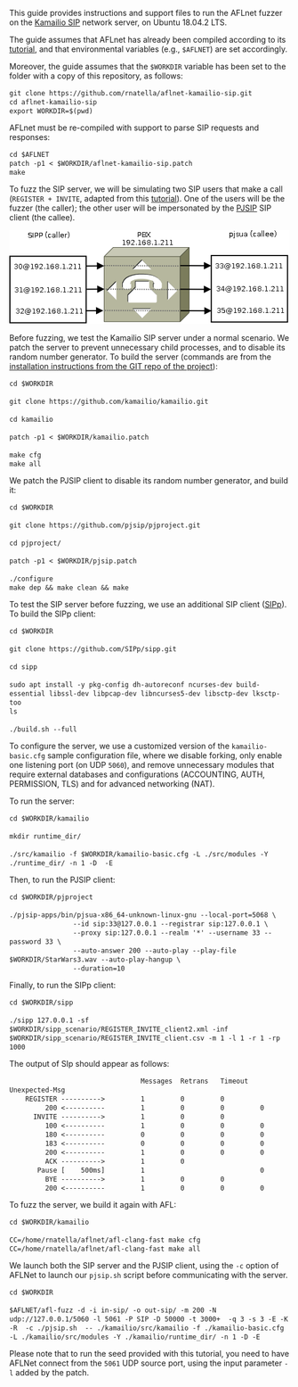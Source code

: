 This guide provides instructions and support files to run the AFLnet fuzzer on the [Kamailio SIP](https://www.kamailio.org/) network server, on Ubuntu 18.04.2 LTS.

The guide assumes that AFLnet has already been compiled according to its [tutorial](https://github.com/aflnet/aflnet#tutorial---fuzzing-live555-media-streaming-server), and that environmental variables (e.g., `$AFLNET`) are set accordingly.

Moreover, the guide assumes that the `$WORKDIR` variable has been set to the folder with a copy of this repository, as follows:

```
git clone https://github.com/rnatella/aflnet-kamailio-sip.git
cd aflnet-kamailio-sip
export WORKDIR=$(pwd)
```


AFLnet must be re-compiled with support to parse SIP requests and responses:

```
cd $AFLNET
patch -p1 < $WORKDIR/aflnet-kamailio-sip.patch
make
```


To fuzz the SIP server, we will be simulating two SIP users that make a call (`REGISTER + INVITE`, adapted from this [tutorial](https://tomeko.net/other/sipp/sipp_cheatsheet.php)). One of the users will be the fuzzer (the caller); the other user will be impersonated by the [PJSIP](https://www.pjsip.org/) SIP client (the callee).

![SIP scenario](/sipp_pjsua.png)


Before fuzzing, we test the Kamailio SIP server under a normal scenario. We patch the server to prevent unnecessary child processes, and to disable its random number generator. To build the server (commands are from the [installation instructions from the GIT repo of the project](https://github.com/kamailio/kamailio/blob/master/INSTALL)):

```
cd $WORKDIR

git clone https://github.com/kamailio/kamailio.git

cd kamailio

patch -p1 < $WORKDIR/kamailio.patch

make cfg
make all
```


We patch the PJSIP client to disable its random number generator, and build it:

```
cd $WORKDIR

git clone https://github.com/pjsip/pjproject.git

cd pjproject/

patch -p1 < $WORKDIR/pjsip.patch

./configure
make dep && make clean && make

```


To test the SIP server before fuzzing, we use an additional SIP client ([SIPp](https://github.com/SIPp/sipp)). To build the SIPp client:

```
cd $WORKDIR

git clone https://github.com/SIPp/sipp.git

cd sipp

sudo apt install -y pkg-config dh-autoreconf ncurses-dev build-essential libssl-dev libpcap-dev libncurses5-dev libsctp-dev lksctp-too
ls

./build.sh --full
```

To configure the server, we use a customized version of the `kamailio-basic.cfg` sample configuration file, where we disable forking, only enable one listening port (on UDP `5060`), and remove unnecessary modules that require external databases and configurations (ACCOUNTING, AUTH, PERMISSION, TLS) and for advanced networking (NAT).

To run the server:

```
cd $WORKDIR/kamailio

mkdir runtime_dir/

./src/kamailio -f $WORKDIR/kamailio-basic.cfg -L ./src/modules -Y ./runtime_dir/ -n 1 -D  -E
```

Then, to run the PJSIP client:

```
cd $WORKDIR/pjproject

./pjsip-apps/bin/pjsua-x86_64-unknown-linux-gnu --local-port=5068 \
                --id sip:33@127.0.0.1 --registrar sip:127.0.0.1 \
                --proxy sip:127.0.0.1 --realm '*' --username 33 --password 33 \
                --auto-answer 200 --auto-play --play-file $WORKDIR/StarWars3.wav --auto-play-hangup \
                --duration=10
```

Finally, to run the SIPp client:

```
cd $WORKDIR/sipp

./sipp 127.0.0.1 -sf $WORKDIR/sipp_scenario/REGISTER_INVITE_client2.xml -inf $WORKDIR/sipp_scenario/REGISTER_INVITE_client.csv -m 1 -l 1 -r 1 -rp 1000
```


The output of SIp should appear as follows:

```
                                 Messages  Retrans   Timeout   Unexpected-Msg
    REGISTER ---------->         1         0         0
         200 <----------         1         0         0         0
      INVITE ---------->         1         0         0
         100 <----------         1         0         0         0
         180 <----------         0         0         0         0
         183 <----------         0         0         0         0
         200 <----------         1         0         0         0
         ACK ---------->         1         0
       Pause [    500ms]         1                             0
         BYE ---------->         1         0         0
         200 <----------         1         0         0         0
```



To fuzz the server, we build it again with AFL:

```
cd $WORKDIR/kamailio

CC=/home/rnatella/aflnet/afl-clang-fast make cfg
CC=/home/rnatella/aflnet/afl-clang-fast make all
```

We launch both the SIP server and the PJSIP client, using the `-c` option of AFLNet to launch our `pjsip.sh` script before communicating with the server.

```
cd $WORKDIR

$AFLNET/afl-fuzz -d -i in-sip/ -o out-sip/ -m 200 -N udp://127.0.0.1/5060 -l 5061 -P SIP -D 50000 -t 3000+  -q 3 -s 3 -E -K -R  -c ./pjsip.sh  -- ./kamailio/src/kamailio -f ./kamailio-basic.cfg -L ./kamailio/src/modules -Y ./kamailio/runtime_dir/ -n 1 -D -E 
```

Please note that to run the seed provided with this tutorial, you need to have AFLNet connect from the `5061` UDP source port, using the input parameter `-l` added by the patch.

